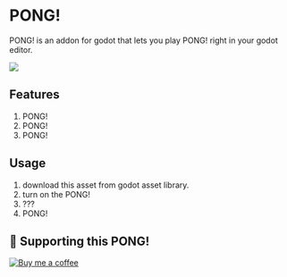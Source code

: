 # PONG!
PONG! is an addon for godot that lets you play PONG! right in your godot editor.

![](https://raw.githubusercontent.com/night-glider/PONG/main/screenshots/showcase.gif)

## Features
1. PONG!
2. PONG!
3. PONG!

## Usage
1. download this asset from godot asset library.
2. turn on the PONG!
3. ???
4. PONG!

## 🙌 Supporting this PONG!
[![Buy me a coffee](https://img.shields.io/badge/Buy_me_a_coffee-FFDD00?logo=buy-me-a-coffee&style=for-the-badge&logoColor=black)](https://www.buymeacoffee.com/nightglider)
